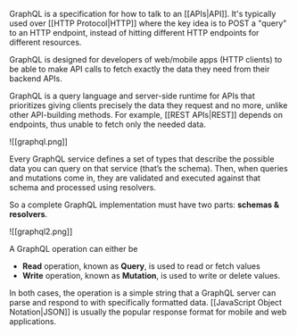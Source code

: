 GraphQL is a specification for how to talk to an [[APIs|API]]. It's typically used over [[HTTP Protocol|HTTP]] where the key idea is to POST a "query" to an HTTP endpoint, instead of hitting different HTTP endpoints for different resources.

GraphQL is designed for developers of web/mobile apps (HTTP clients) to be able to make API calls to fetch exactly the data they need from their backend APIs.

GraphQL is a query language and server-side runtime for APIs that prioritizes giving clients precisely the data they request and no more, unlike other API-building methods. For example, [[REST APIs|REST]] depends on endpoints, thus unable to fetch only the needed data.

![[graphql.png]]

Every GraphQL service defines a set of types that describe the possible data you can query on that service (that’s the schema). Then, when queries and mutations come in, they are validated and executed against that schema and processed using resolvers.

So a complete GraphQL implementation must have two parts: **schemas & resolvers**.

![[graphql2.png]]

A GraphQL operation can either be

- **Read** operation, known as **Query**, is used to read or fetch values
- **Write** operation, known as **Mutation**, is used to write or delete values.

In both cases, the operation is a simple string that a GraphQL server can parse and respond to with specifically formatted data. [[JavaScript Object Notation|JSON]] is usually the popular response format for mobile and web applications.